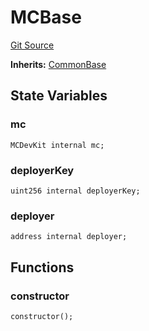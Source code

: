 # MCBase
[Git Source](https://github.com/metacontract/mc/blob/d41f04df9ea19494be75c66f344b8104caf03cd2/resources/devkit/api-reference/Flattened.sol)

**Inherits:**
[CommonBase](/resources/devkit/api-reference/Flattened.sol/abstract.CommonBase)


## State Variables
### mc

```solidity
MCDevKit internal mc;
```


### deployerKey

```solidity
uint256 internal deployerKey;
```


### deployer

```solidity
address internal deployer;
```


## Functions
### constructor


```solidity
constructor();
```

